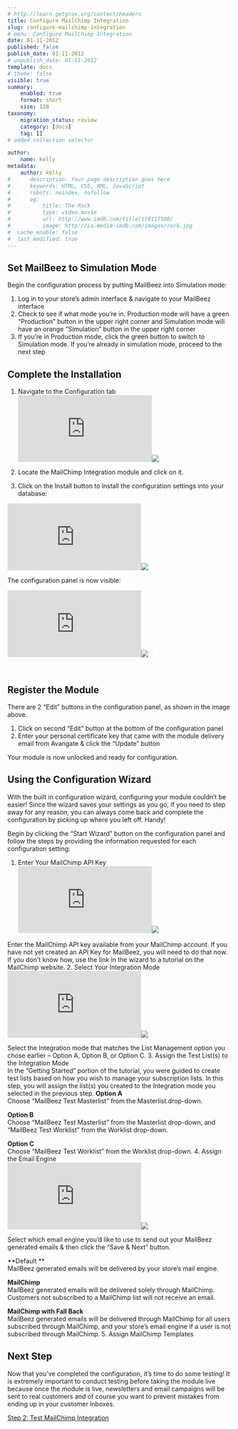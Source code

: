 ```yaml
---
# http://learn.getgrav.org/content/headers
title: Configure MailChimp Integration
slug: configure-mailchimp-integration
# menu: Configure MailChimp Integration
date: 01-11-2012
published: false
publish_date: 01-11-2012
# unpublish_date: 01-11-2012
template: docs
# theme: false
visible: true
summary:
    enabled: true
    format: short
    size: 128
taxonomy:
    migration_status: review
    category: [docs]
    tag: []
# added collection selector

author:
    name: kelly
metadata:
    author: kelly
#      description: Your page description goes here
#      keywords: HTML, CSS, XML, JavaScript
#      robots: noindex, nofollow
#      og:
#          title: The Rock
#          type: video.movie
#          url: http://www.imdb.com/title/tt0117500/
#          image: http://ia.media-imdb.com/images/rock.jpg
#  cache_enable: false
#  last_modified: true
---
```


## Set MailBeez to Simulation Mode

Begin the configuration process by putting MailBeez into Simulation mode:

1. Log in to your store’s admin interface & navigate to your MailBeez interface
2. Check to see if what mode you’re in. Production mode will have a green “Production” button in the upper right corner and Simulation mode will have an orange “Simulation” button in the upper right corner
3. If you’re in Production mode, click the green button to switch to Simulation mode. If you’re already in simulation mode, proceed to the next step

## Complete the Installation

1. Navigate to the Configuration tab
[![](http://localhost/wordpress_mailbeez_EOL/wp-content/themes/awake/lib/scripts/timthumb/thumb.php?src=http://www.mailbeez.com/images/doc/common_images/config_tab2.png&w=270&h=175&zc=1&q=100 "Configuration Tab")](http://www.mailbeez.com/images/doc/common_images/config_tab2.png "Configuration Tab")![](http://localhost/wordpress_mailbeez_EOL/wp-content/themes/awake/images/shortcodes/image_shadow.png)

3. Locate the MailChimp Integration module and click on it.
4. Click on the Install button to install the configuration settings into your database:

[![](http://localhost/wordpress_mailbeez_EOL/wp-content/themes/awake/lib/scripts/timthumb/thumb.php?src=http://localhost/wordpress_mailbeez_EOL/wp-content/themes/awake/images/assets/invalid_image.png&w=175&h=130&zc=1&q=100 "Install Configuration Settings into your Database")](http://www.mailbeez.com/images/doc/configbeez/config_mailchimp/install.png "Install Configuration Settings into your Database")![](http://localhost/wordpress_mailbeez_EOL/wp-content/themes/awake/images/shortcodes/image_shadow.png)

The configuration panel is now visible:

[![](http://localhost/wordpress_mailbeez_EOL/wp-content/themes/awake/lib/scripts/timthumb/thumb.php?src=http://localhost/wordpress_mailbeez_EOL/wp-content/themes/awake/images/assets/invalid_image.png&w=175&h=324&zc=1&q=100 "MailChimp Integration Configuration Panel")](http://www.mailbeez.com/images/doc/configbeez/config_mouseflow/config_mailchimp.png "MailChimp Integration Configuration Panel")![](http://localhost/wordpress_mailbeez_EOL/wp-content/themes/awake/images/shortcodes/image_shadow.png)

 

## Register the Module

There are 2 “Edit” buttons in the configuration panel, as shown in the image above.

1. Click on second “Edit” button at the bottom of the configuration panel
2. Enter your personal certificate key that came with the module delivery email from Avangate & click the “Update” button

Your module is now unlocked and ready for configuration.

## Using the Configuration Wizard

With the built in configuration wizard, configuring your module couldn’t be easier! Since the wizard saves your settings as you go, if you need to step away for any reason, you can always come back and complete the configuration by picking up where you left off. Handy!

Begin by clicking the “Start Wizard” button on the configuration panel and follow the steps by providing the information requested for each configuration setting:

1. Enter Your MailChimp API Key  
[![](http://localhost/wordpress_mailbeez_EOL/wp-content/themes/awake/lib/scripts/timthumb/thumb.php?src=http://localhost/wordpress_mailbeez_EOL/wp-content/themes/awake/images/assets/invalid_image.png&w=270&h=200&zc=1&q=100 "MailChimp Configuration Wizard - MailChimp API Key")](http://www.mailbeez.com/images/doc/configbeez/config_mouseflow/wizard_api_key.png "MailChimp Configuration Wizard - MailChimp API Key")![](http://localhost/wordpress_mailbeez_EOL/wp-content/themes/awake/images/shortcodes/image_shadow.png)

Enter the MailChimp API key available from your MailChimp account. If you have not yet created an API Key for MailBeez, you will need to do that now. If you don’t know how, use the link in the wizard to a tutorial on the MailChimp website.
2. Select Your Integration Mode  
[![](http://localhost/wordpress_mailbeez_EOL/wp-content/themes/awake/lib/scripts/timthumb/thumb.php?src=http://localhost/wordpress_mailbeez_EOL/wp-content/themes/awake/images/assets/invalid_image.png&w=270&h=200&zc=1&q=100 "MailChimp Configuration Wizard - Integration Mode")](http://www.mailbeez.com/images/doc/configbeez/config_mouseflow/wizard_integration_mode.png "MailChimp Configuration Wizard - Integration Mode")![](http://localhost/wordpress_mailbeez_EOL/wp-content/themes/awake/images/shortcodes/image_shadow.png)

Select the Integration mode that matches the List Management option you chose earlier – Option A, Option B, or Option C.
3. Assign the Test List(s) to the Integration Mode  
 In the “Getting Started” portion of the tutorial, you were guided to create test lists based on how you wish to manage your subscription lists. In this step, you will assign the list(s) you created to the Integration mode you selected in the previous step. **Option A**  
 Choose “MailBeez Test Masterlist” from the Masterlist.drop-down.

**Option B**  
 Choose “MailBeez Test Masterlist” from the Masterlist drop-down, and “MailBeez Test Worklist” from the Worklist drop-down.

**Option C**  
 Choose “MailBeez Test Worklist” from the Worklist drop-down.
4. Assign the Email Engine  
[![](http://localhost/wordpress_mailbeez_EOL/wp-content/themes/awake/lib/scripts/timthumb/thumb.php?src=http://localhost/wordpress_mailbeez_EOL/wp-content/themes/awake/images/assets/invalid_image.png&w=270&h=200&zc=1&q=100 "MailChimp Configuration Wizard - Assign Email Engine")](http://www.mailbeez.com/images/doc/configbeez/config_mouseflow/wizard_assign_email_engine.png "MailChimp Configuration Wizard - Assign Email Engine")![](http://localhost/wordpress_mailbeez_EOL/wp-content/themes/awake/images/shortcodes/image_shadow.png)

Select which email engine you’d like to use to send out your MailBeez generated emails & then click the “Save & Next” button.

**Default **  
 MailBeez generated emails will be delivered by your store’s mail engine.

**MailChimp**  
 MailBeez generated emails will be delivered solely through MailChimp. Customers not subscribed to a MailChimp list will not receive an email.

**MailChimp with Fall Back**  
 MailBeez generated emails will be delivered through MailChimp for all users subscribed through MailChimp, and your store’s email engine if a user is not subscribed through MailChimp.
5. Assign MailChimp Templates

## Next Step

Now that you’ve completed the configuration, it’s time to do some testing! It is extremely important to conduct testing before taking the module live because once the module is live, newsletters and email campaigns will be sent to real customers and of course you want to prevent mistakes from ending up in your customer inboxes.

[Step 2: Test MailChimp Integration](/documentation/tutorials/configbeez-tutorials/mailchimp-integration-tutorial/test-mailchimp-integration/)
